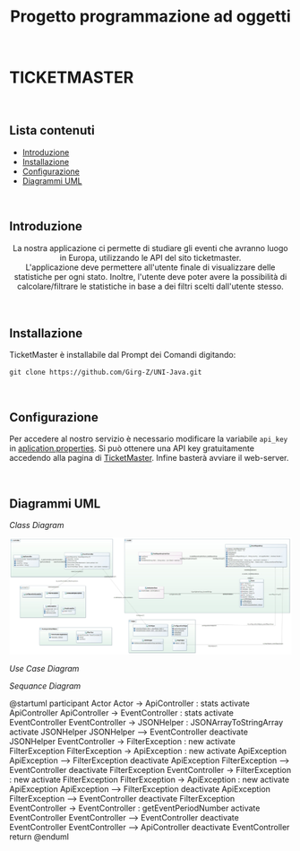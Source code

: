 # <center> Progetto programmazione ad oggetti </center>
<br>

#  TICKETMASTER
<br>



## Lista contenuti



- [Introduzione](#introduzione)
- [Installazione](#installazione)
- [Configurazione](#configurazione)
- [Diagrammi UML](#diagrammi-uml)

<br>

## Introduzione 




<center>La nostra applicazione ci permette di studiare gli eventi che avranno luogo in Europa, utilizzando le API del sito ticketmaster. <br>
L'applicazione deve permettere all'utente finale di visualizzare delle statistiche per ogni stato. Inoltre, l'utente deve poter avere la possibilità di calcolare/filtrare le statistiche in base a dei filtri scelti dall'utente stesso.
</center>
<br><br>

## Installazione
TicketMaster è installabile dal Prompt dei Comandi digitando:  
```
git clone https://github.com/Girg-Z/UNI-Java.git
```
<br>

## Configurazione
Per accedere al nostro servizio è necessario modificare la variabile ```api_key``` in [aplication.properties](https://github.com/Girg-Z/UNI-Java/blob/main/src/main/resources/application.properties).
Si può ottenere una API key gratuitamente accedendo alla pagina di [TicketMaster](https://developer.ticketmaster.com/).
Infine basterà avviare il web-server.

<br>

## Diagrammi UML

*Class Diagram*

![alt text](https://raw.githubusercontent.com/Girg-Z/UNI-Java/main/img/NewModel%20Class%20Diagram.jpg)

*Use Case Diagram*



*Sequance Diagram*



@startuml
participant Actor
Actor -> ApiController : stats
activate ApiController
ApiController -> EventController : stats
activate EventController
EventController -> JSONHelper : JSONArrayToStringArray
activate JSONHelper
JSONHelper --> EventController
deactivate JSONHelper
EventController -> FilterException : new
activate FilterException
FilterException -> ApiException : new
activate ApiException
ApiException --> FilterException
deactivate ApiException
FilterException --> EventController
deactivate FilterException
EventController -> FilterException : new
activate FilterException
FilterException -> ApiException : new
activate ApiException
ApiException --> FilterException
deactivate ApiException
FilterException --> EventController
deactivate FilterException
EventController -> EventController : getEventPeriodNumber
activate EventController
EventController --> EventController
deactivate EventController
EventController --> ApiController
deactivate EventController
return
@enduml
